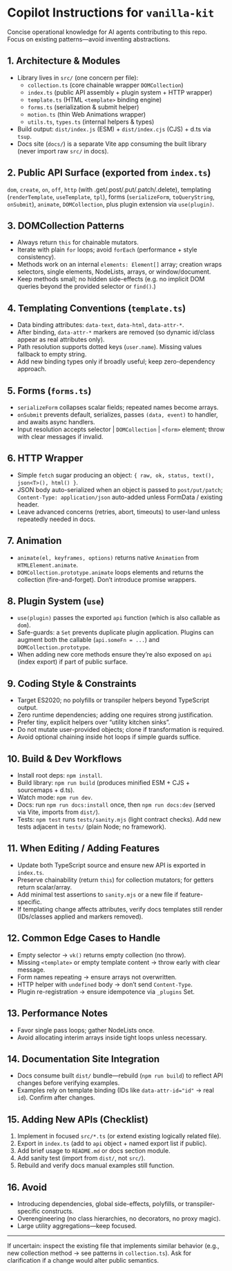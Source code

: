 # Copilot Instructions for `vanilla-kit`

Concise operational knowledge for AI agents contributing to this repo. Focus on existing patterns—avoid inventing abstractions.

## 1. Architecture & Modules
- Library lives in `src/` (one concern per file):
	- `collection.ts` (core chainable wrapper `DOMCollection`)
	- `index.ts` (public API assembly + plugin system + HTTP wrapper)
	- `template.ts` (HTML `<template>` binding engine)
	- `forms.ts` (serialization & submit helper)
	- `motion.ts` (thin Web Animations wrapper)
	- `utils.ts`, `types.ts` (internal helpers & types)
- Build output: `dist/index.js` (ESM) + `dist/index.cjs` (CJS) + d.ts via `tsup`.
- Docs site (`docs/`) is a separate Vite app consuming the built library (never import raw `src/` in docs).

## 2. Public API Surface (exported from `index.ts`)
`dom`, `create`, `on`, `off`, `http` (with .get/.post/.put/.patch/.delete), templating (`renderTemplate`, `useTemplate`, `tpl`), forms (`serializeForm`, `toQueryString`, `onSubmit`), `animate`, `DOMCollection`, plus plugin extension via `use(plugin)`.

## 3. DOMCollection Patterns
- Always return `this` for chainable mutators.
- Iterate with plain `for` loops; avoid `forEach` (performance + style consistency).
- Methods work on an internal `elements: Element[]` array; creation wraps selectors, single elements, NodeLists, arrays, or window/document.
- Keep methods small; no hidden side-effects (e.g. no implicit DOM queries beyond the provided selector or `find()`.)

## 4. Templating Conventions (`template.ts`)
- Data binding attributes: `data-text`, `data-html`, `data-attr-*`.
- After binding, `data-attr-*` markers are removed (so dynamic id/class appear as real attributes only).
- Path resolution supports dotted keys (`user.name`). Missing values fallback to empty string.
- Add new binding types only if broadly useful; keep zero-dependency approach.

## 5. Forms (`forms.ts`)
- `serializeForm` collapses scalar fields; repeated names become arrays.
- `onSubmit` prevents default, serializes, passes `(data, event)` to handler, and awaits async handlers.
- Input resolution accepts selector | `DOMCollection` | `<form>` element; throw with clear messages if invalid.

## 6. HTTP Wrapper
- Simple `fetch` sugar producing an object: `{ raw, ok, status, text(), json<T>(), html() }`.
- JSON body auto-serialized when an object is passed to `post/put/patch`; `Content-Type: application/json` auto-added unless FormData / existing header.
- Leave advanced concerns (retries, abort, timeouts) to user-land unless repeatedly needed in docs.

## 7. Animation
- `animate(el, keyframes, options)` returns native `Animation` from `HTMLElement.animate`.
- `DOMCollection.prototype.animate` loops elements and returns the collection (fire-and-forget). Don’t introduce promise wrappers.

## 8. Plugin System (`use`)
- `use(plugin)` passes the exported `api` function (which is also callable as `dom`).
- Safe-guards: a `Set` prevents duplicate plugin application. Plugins can augment both the callable (`api.someFn = ...`) and `DOMCollection.prototype`.
- When adding new core methods ensure they’re also exposed on `api` (index export) if part of public surface.

## 9. Coding Style & Constraints
- Target ES2020; no polyfills or transpiler helpers beyond TypeScript output.
- Zero runtime dependencies; adding one requires strong justification.
- Prefer tiny, explicit helpers over “utility kitchen sinks”.
- Do not mutate user-provided objects; clone if transformation is required.
- Avoid optional chaining inside hot loops if simple guards suffice.

## 10. Build & Dev Workflows
- Install root deps: `npm install`.
- Build library: `npm run build` (produces minified ESM + CJS + sourcemaps + d.ts).
- Watch mode: `npm run dev`.
- Docs: run `npm run docs:install` once, then `npm run docs:dev` (served via Vite, imports from `dist/`).
- Tests: `npm test` runs `tests/sanity.mjs` (light contract checks). Add new tests adjacent in `tests/` (plain Node; no framework).

## 11. When Editing / Adding Features
- Update both TypeScript source and ensure new API is exported in `index.ts`.
- Preserve chainability (return `this`) for collection mutators; for getters return scalar/array.
- Add minimal test assertions to `sanity.mjs` or a new file if feature-specific.
- If templating change affects attributes, verify docs templates still render (IDs/classes applied and markers removed).

## 12. Common Edge Cases to Handle
- Empty selector → `vk()` returns empty collection (no throw).
- Missing `<template>` or empty template content → throw early with clear message.
- Form names repeating → ensure arrays not overwritten.
- HTTP helper with `undefined` body → don’t send `Content-Type`.
- Plugin re-registration → ensure idempotence via `_plugins` Set.

## 13. Performance Notes
- Favor single pass loops; gather NodeLists once.
- Avoid allocating interim arrays inside tight loops unless necessary.

## 14. Documentation Site Integration
- Docs consume built `dist/` bundle—rebuild (`npm run build`) to reflect API changes before verifying examples.
- Examples rely on template binding (IDs like `data-attr-id="id"` -> real `id`). Confirm after changes.

## 15. Adding New APIs (Checklist)
1. Implement in focused `src/*.ts` (or extend existing logically related file).
2. Export in `index.ts` (add to `api` object + named export list if public).
3. Add brief usage to `README.md` or docs section module.
4. Add sanity test (import from `dist/`, not `src/`).
5. Rebuild and verify docs manual examples still function.

## 16. Avoid
- Introducing dependencies, global side-effects, polyfills, or transpiler-specific constructs.
- Overengineering (no class hierarchies, no decorators, no proxy magic).
- Large utility aggregations—keep focused.

---

If uncertain: inspect the existing file that implements similar behavior (e.g., new collection method → see patterns in `collection.ts`). Ask for clarification if a change would alter public semantics.
